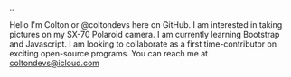 ..

Hello I'm Colton or @coltondevs here on GitHub. I am interested in taking pictures on my SX-70 Polaroid camera. I am
currently learning Bootstrap and Javascript. I am looking to collaborate as a first time-contributor on exciting open-source
programs. 
You can reach me at coltondevs@icloud.com
<!---
coltondevs/coltondevs is a ✨ special ✨ repository because its `README.md` (this file) appears on your GitHub profile.
You can click the Preview link to take a look at your changes.
--->

